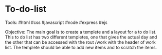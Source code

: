 # To-do-list

Tools:
#html
#css
#javascript
#node
#express
#ejs 

Objective:
The main goal is to create a templete and a layout for a to do list. 
This to do list has two different templetes, one that gives the actual day and the other that can be accessed with the rout /work with the header of work list. 
The templete should be able to add new items and to scratch the items. 
